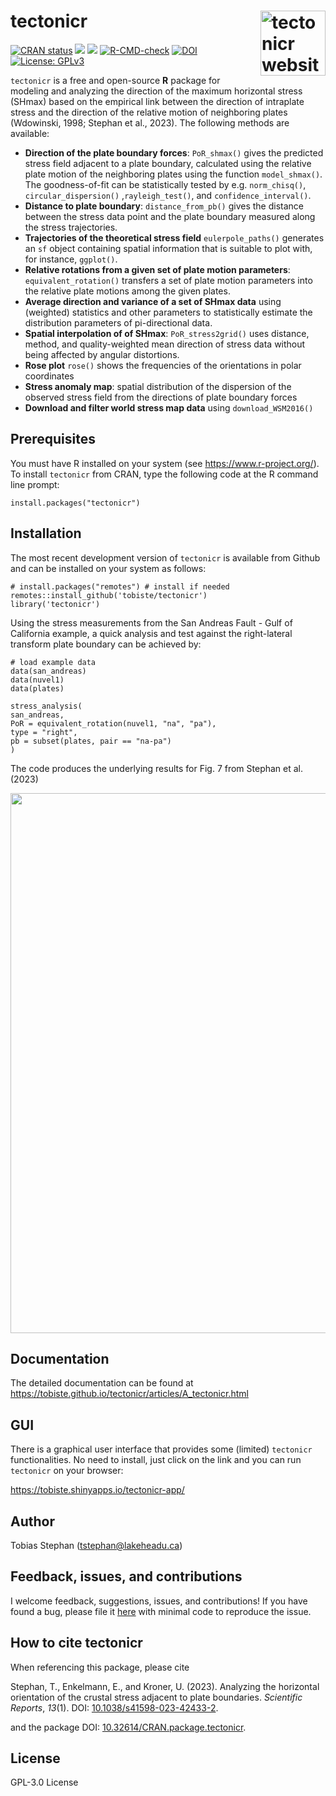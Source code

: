 # tectonicr <a href="https://cran.r-project.org/package=tectonicr/"><img src="man/figures/logo.png" alt="tectonicr website" align="right" height="104"/></a>

<!-- badges: start -->

[![CRAN
status](https://www.r-pkg.org/badges/version/tectonicr)](https://CRAN.R-project.org/package=tectonicr)
[![](https://img.shields.io/badge/devel%20version-0.4.9.9001-orange.svg)](https://github.com/tobiste/tectonicr)
[![](http://cranlogs.r-pkg.org/badges/grand-total/tectonicr?color=yellow)](https://cran.r-project.org/package=tectonicr)
[![R-CMD-check](https://github.com/tobiste/tectonicr/actions/workflows/R-CMD-check.yaml/badge.svg)](https://github.com/tobiste/tectonicr/actions/workflows/R-CMD-check.yaml)
[![DOI](https://img.shields.io/badge/doi-10.32614/CRAN.package.tectonicr-slategrey.svg)](https://doi.org/10.32614/CRAN.package.tectonicr)
[![License: GPLv3](https://img.shields.io/badge/License-GPL%20v3-blue.svg)](http://www.gnu.org/licenses/gpl-3.0)
<!-- [![DOI](https://zenodo.org/badge/DOI/10.5281/zenodo.11199557.svg)](https://doi.org/10.5281/zenodo.11199557) -->

<!-- badges: end -->

`tectonicr` is a free and open-source **R** package for modeling and
analyzing the direction of the maximum horizontal stress (SHmax) based
on the empirical link between the direction of intraplate stress and the
direction of the relative motion of neighboring plates (Wdowinski, 1998;
Stephan et al., 2023). The following methods are available:

-   **Direction of the plate boundary forces**: `PoR_shmax()` gives the
    predicted stress field adjacent to a plate boundary, calculated
    using the relative plate motion of the neighboring plates using the
    function `model_shmax()`. The goodness-of-fit can be statistically
    tested by e.g. `norm_chisq()`, `circular_dispersion()`
    ,`rayleigh_test()`, and `confidence_interval()`.
-   **Distance to plate boundary**: `distance_from_pb()` gives the
    distance between the stress data point and the plate boundary
    measured along the stress trajectories.
-   **Trajectories of the theoretical stress field** `eulerpole_paths()`
    generates an `sf` object containing spatial information that is
    suitable to plot with, for instance, `ggplot()`.
-   **Relative rotations from a given set of plate motion parameters**:
    `equivalent_rotation()` transfers a set of plate motion parameters
    into the relative plate motions among the given plates.
-   **Average direction and variance of a set of SHmax data** using
    (weighted) statistics and other parameters to statistically estimate
    the distribution parameters of pi-directional data.
-   **Spatial interpolation of of SHmax**: `PoR_stress2grid()` uses
    distance, method, and quality-weighted mean direction of stress data
    without being affected by angular distortions.
-   **Rose plot** `rose()` shows the frequencies of the orientations in
    polar coordinates
-   **Stress anomaly map**: spatial distribution of the dispersion of
    the observed stress field from the directions of plate boundary
    forces
-   **Download and filter world stress map data** using
    `download_WSM2016()`

## Prerequisites

You must have R installed on your system (see <https://www.r-project.org/>).
To install `tectonicr` from CRAN, type the following code at the R
command line prompt:

```         
install.packages("tectonicr")
```

## Installation

The most recent development version of `tectonicr` is available from
Github and can be installed on your system as follows:

```         
# install.packages("remotes") # install if needed
remotes::install_github('tobiste/tectonicr')
library('tectonicr')
```

Using the stress measurements from the San Andreas Fault - Gulf of
California example, a quick analysis and test against the right-lateral
transform plate boundary can be achieved by:

```         
# load example data
data(san_andreas)
data(nuvel1)
data(plates)

stress_analysis(
san_andreas, 
PoR = equivalent_rotation(nuvel1, "na", "pa"), 
type = "right", 
pb = subset(plates, pair == "na-pa")
)
```

The code produces the underlying results for Fig. 7 from Stephan et al.
(2023)

<img src="man/figures/Figure_07_san_andreas_data_low.jpg" width="864"/>

## Documentation

The detailed documentation can be found at
<https://tobiste.github.io/tectonicr/articles/A_tectonicr.html>

## GUI

There is a graphical user interface that provides some (limited)
`tectonicr` functionalities. No need to install, just click on the link
and you can run `tectonicr` on your browser:

<https://tobiste.shinyapps.io/tectonicr-app/>

## Author

Tobias Stephan
([tstephan\@lakeheadu.ca](mailto:tstephan@lakeheadu.ca))

## Feedback, issues, and contributions

I welcome feedback, suggestions, issues, and contributions! If you have
found a bug, please file it
[here](https://github.com/tobiste/tectonicr/issues) with minimal code to
reproduce the issue.

## How to cite tectonicr

When referencing this package, please cite

Stephan, T., Enkelmann, E., and Kroner, U. (2023). Analyzing the
horizontal orientation of the crustal stress adjacent to plate
boundaries. *Scientific Reports*, *13*(1). DOI:
[10.1038/s41598-023-42433-2](https://doi.org/10.1038/s41598-023-42433-2).

and the package DOI:
[10.32614/CRAN.package.tectonicr](https://doi.org/10.32614/CRAN.package.tectonicr).

## License

GPL-3.0 License
